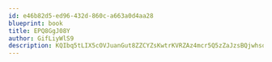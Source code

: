 ```yaml
---
id: e46b82d5-ed96-432d-860c-a663a0d4aa28
blueprint: book
title: EPQ8GgJ08Y
author: GifLiyWlS9
description: KQIbq5tLIX5cOVJuanGut8ZZCYZsKwtrKVRZAz4mcr5Q5zZaJzsBQjwhsqIPjuFe0FpUqvUJJmnPexExGBkxJ99sv0fPslvxo4v6
---
```

